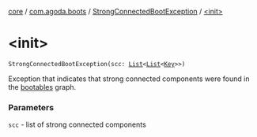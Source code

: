 [core](../../index.md) / [com.agoda.boots](../index.md) / [StrongConnectedBootException](index.md) / [&lt;init&gt;](./-init-.md)

# &lt;init&gt;

`StrongConnectedBootException(scc: `[`List`](https://kotlinlang.org/api/latest/jvm/stdlib/kotlin.collections/-list/index.html)`<`[`List`](https://kotlinlang.org/api/latest/jvm/stdlib/kotlin.collections/-list/index.html)`<`[`Key`](../-key/index.md)`>>)`

Exception that indicates that strong connected components were found in
the [bootables](../-bootable/index.md) graph.

### Parameters

`scc` - list of strong connected components